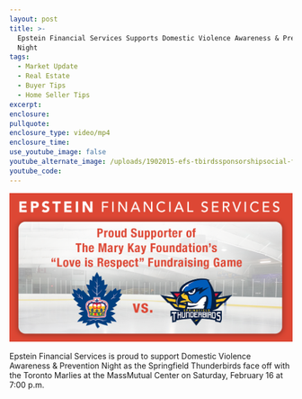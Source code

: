 ```yaml
---
layout: post
title: >-
  Epstein Financial Services Supports Domestic Violence Awareness & Prevention
  Night
tags:
  - Market Update
  - Real Estate
  - Buyer Tips
  - Home Seller Tips
excerpt:
enclosure:
pullquote:
enclosure_type: video/mp4
enclosure_time:
use_youtube_image: false
youtube_alternate_image: /uploads/1902015-efs-tbirdssponsorshipsocial-fbli-1.png
youtube_code:
---
```


![](/uploads/1902015-efs-tbirdssponsorshipsocial-fbli.png)

Epstein Financial Services is proud to support Domestic Violence Awareness & Prevention Night as the Springfield Thunderbirds face off with the Toronto Marlies at the MassMutual Center on Saturday, February 16 at 7:00 p.m.